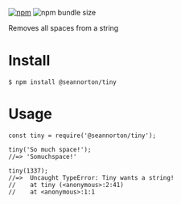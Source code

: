 [![npm](https://img.shields.io/npm/v/@seannorton/tiny.svg)](https://www.npmjs.com/package/@seannorton/tiny) ![npm bundle size](https://img.shields.io/bundlephobia/min/@seannorton/tiny.svg?label=minified%20size)

Removes all spaces from a string

# Install

``` 
$ npm install @seannorton/tiny 
```

# Usage

```
const tiny = require('@seannorton/tiny');

tiny('So much space!');
//=> 'Somuchspace!'

tiny(1337);
//=>  Uncaught TypeError: Tiny wants a string!
//    at tiny (<anonymous>:2:41)
//    at <anonymous>:1:1
```

